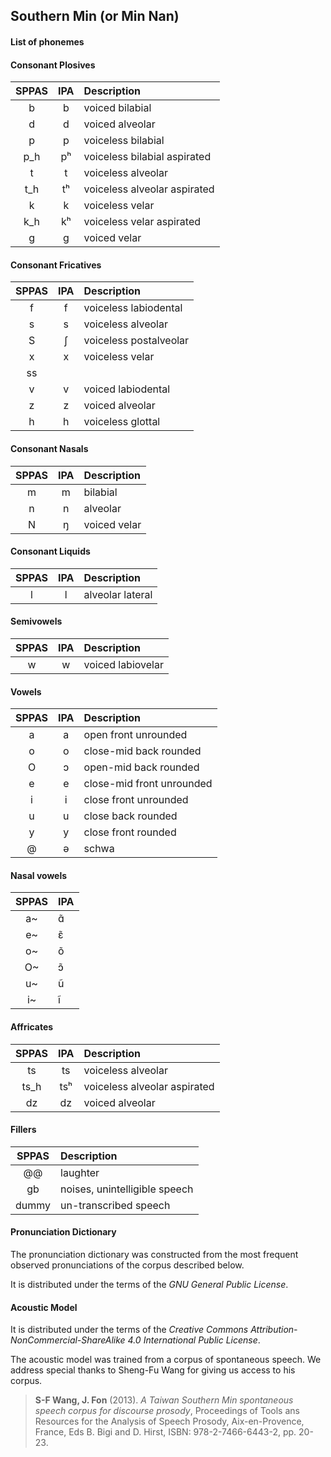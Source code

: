 ## Southern Min (or Min Nan)

#### List of phonemes


#### Consonant Plosives

| SPPAS |  IPA  | Description                  | 
|:-----:|:-----:|:-----------------------------|
|   b   |   b   | voiced bilabial              |
|   d   |   d   | voiced alveolar              |
|   p   |   p   | voiceless bilabial           |
|   p_h |   pʰ  | voiceless bilabial aspirated | 
|   t   |   t   | voiceless alveolar           |
|   t_h |   tʰ  | voiceless alveolar aspirated |
|   k   |   k   | voiceless velar              | 
|   k_h |   kʰ  | voiceless velar aspirated    |
|   g   |   g   | voiced velar                 |


#### Consonant Fricatives

| SPPAS |  IPA  | Description            |
|:-----:|:-----:|:-----------------------|
|   f   |   f   | voiceless labiodental  |
|   s   |   s   | voiceless alveolar     |
|   S   |   ʃ   | voiceless postalveolar |
|   x   |   x   | voiceless velar        |
|  ss   |       |                        | 
|   v   |   v   | voiced labiodental     |
|   z   |   z   | voiced alveolar        |
|   h   |   h   | voiceless glottal      |


#### Consonant Nasals

| SPPAS |  IPA  | Description            | 
|:-----:|:-----:|:-----------------------|
|   m   |   m   | bilabial               |
|   n   |   n   | alveolar               | 
|   N   |   ŋ   | voiced velar           | 


#### Consonant Liquids

| SPPAS |  IPA  | Description            | 
|:-----:|:-----:|:-----------------------|
|   l   |   l   | alveolar lateral       |


#### Semivowels

| SPPAS |  IPA  | Description            | 
|:-----:|:-----:|:-----------------------|
|   w   |   w   | voiced labiovelar      |


#### Vowels

| SPPAS |  IPA  | Description                 | 
|:-----:|:-----:|:----------------------------|
|   a   |   a   | open front unrounded        |
|   o   |   o   | close-mid back rounded      |
|   O   |   ɔ   | open-mid back rounded       | 
|   e   |   e   | close-mid front unrounded   |
|   i   |   i   | close front unrounded       |
|   u   |   u   | close back rounded          |
|   y   |   y   | close front rounded         | 
|   @   |   ə   | schwa                       |


#### Nasal vowels

| SPPAS |  IPA  | 
|:-----:|:------|
|  a~   |  ɑ̃    |
|  e~   |  ɛ̃    |  
|  o~   |  õ    | 
|  O~   |  ɔ̃    | 
|  u~   |  ũ    | 
|  i~   |  ĩ    | 


#### Affricates

| SPPAS |  IPA  | Description                  | 
|:-----:|:-----:|:-----------------------------|
|  ts   |  ts   | voiceless alveolar           |
|  ts_h |  tsʰ  | voiceless alveolar aspirated |
|  dz   |  dz   | voiced alveolar              |



#### Fillers

| SPPAS | Description                     | 
|:-----:|:--------------------------------|
| @@    |  laughter                       |
| gb    |  noises,  unintelligible speech |
| dummy |  un-transcribed speech          |


#### Pronunciation Dictionary

The pronunciation dictionary was constructed from the most frequent 
observed pronunciations of the corpus described below.

It is distributed under the terms of the *GNU General Public License*.


#### Acoustic Model

It is distributed under the terms of the 
*Creative Commons Attribution-NonCommercial-ShareAlike 4.0 International Public License*.

The acoustic model was trained from a corpus of spontaneous speech. 
We address special thanks to Sheng-Fu Wang for giving us access to his corpus.

>**S-F Wang, J. Fon** (2013).
>*A Taiwan Southern Min spontaneous speech corpus for discourse prosody*,
>Proceedings of Tools ans Resources for the Analysis of Speech Prosody, Aix-en-Provence, France,
>Eds B. Bigi and D. Hirst, ISBN: 978-2-7466-6443-2, pp. 20-23.

